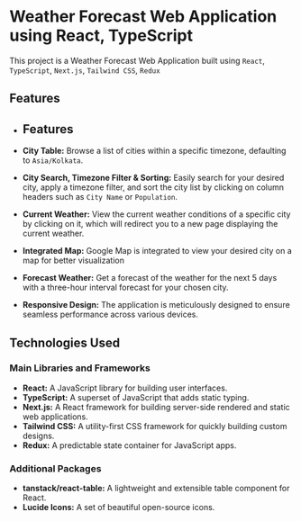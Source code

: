 # Weather Forecast Web Application using React, TypeScript

This project is a Weather Forecast Web Application built using `React`, `TypeScript`, `Next.js`, `Tailwind CSS`, `Redux`

## Features

- ## Features

- **City Table:** Browse a list of cities within a specific timezone, defaulting to `Asia/Kolkata`.
- **City Search, Timezone Filter & Sorting:** Easily search for your desired city, apply a timezone filter, and sort the city list by clicking on column headers such as `City Name` or `Population`.
- **Current Weather:** View the current weather conditions of a specific city by clicking on it, which will redirect you to a new page displaying the current weather.
- **Integrated Map:** Google Map is integrated to view your desired city on a map for better visualization
- **Forecast Weather:** Get a forecast of the weather for the next 5 days with a three-hour interval forecast for your chosen city.
- **Responsive Design:** The application is meticulously designed to ensure seamless performance across various devices.

## Technologies Used

### Main Libraries and Frameworks
- **React:** A JavaScript library for building user interfaces.
- **TypeScript:** A superset of JavaScript that adds static typing.
- **Next.js:** A React framework for building server-side rendered and static web applications.
- **Tailwind CSS:** A utility-first CSS framework for quickly building custom designs.
- **Redux:** A predictable state container for JavaScript apps.

### Additional Packages
- **tanstack/react-table:** A lightweight and extensible table component for React.
- **Lucide Icons:** A set of beautiful open-source icons.

